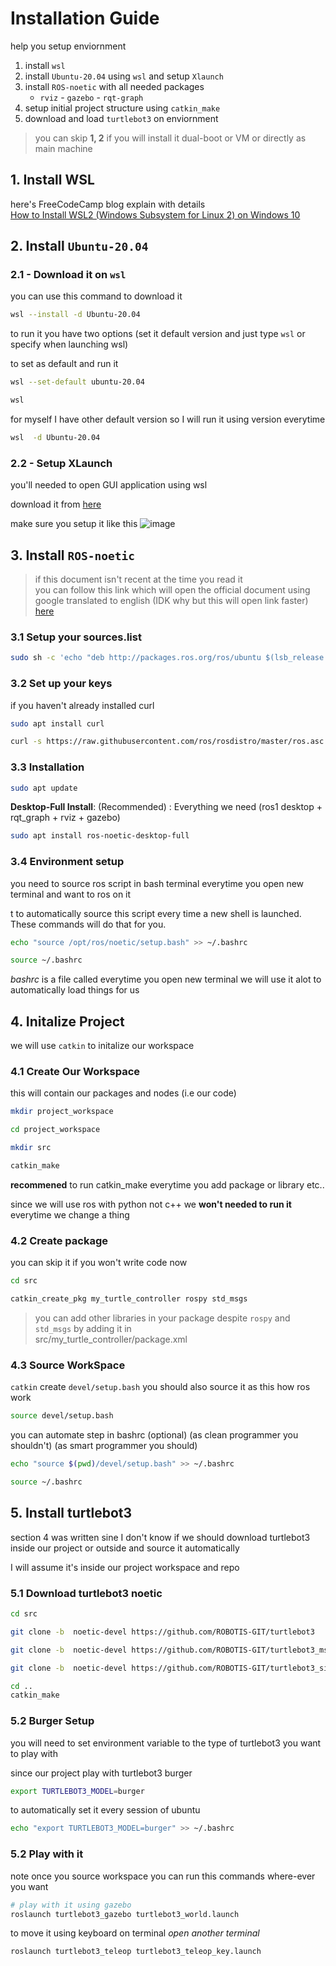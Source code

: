 # Installation Guide
help you setup enviornment
1. install `wsl`
1. install `Ubuntu-20.04` using `wsl` and setup `Xlaunch`
1. install `ROS-noetic` with all needed packages 
    - `rviz` - `gazebo` - `rqt-graph`
1. setup initial project structure using `catkin_make`
1. download and load `turtlebot3` on enviornment


> you can skip **1, 2** if you will install it dual-boot or VM or directly as main machine

## 1. Install WSL

here's FreeCodeCamp blog explain with details  
[How to Install WSL2 (Windows Subsystem for Linux 2) on Windows 10](
https://www.freecodecamp.org/news/how-to-install-wsl2-windows-subsystem-for-linux-2-on-windows-10/)

## 2. Install `Ubuntu-20.04`  
### 2.1 - Download it on  `wsl`
you can use this command to download it
```bash
wsl --install -d Ubuntu-20.04
```

to run it you have two options (set it default version and just type `wsl` or specify when launching wsl)

to set as default and run it
```bash
wsl --set-default ubuntu-20.04

wsl
```
for myself I have other default version so I will run it using version everytime 
```bash
wsl  -d Ubuntu-20.04
```
### 2.2 - Setup XLaunch
you'll needed  to open GUI application using wsl

download it from [here](https://sourceforge.net/projects/vcxsrv/)

make sure you setup it like this
![image](https://janbernloehr.de/assets/images/RosOnWsl2/vcxsrv.PNG)

## 3. Install `ROS-noetic`
> if this document isn't recent at the time you read it \
> you can follow this link which will open the official document using google translated to english (IDK why but this will open link faster) [here](https://wiki-ros-org.translate.goog/noetic/Installation/Ubuntu?_x_tr_sl=ar&_x_tr_tl=en&_x_tr_hl=en&_x_tr_pto=wapp)

### 3.1 Setup your sources.list
```bash
sudo sh -c 'echo "deb http://packages.ros.org/ros/ubuntu $(lsb_release -sc) main" > /etc/apt/sources.list.d/ros-latest.list'
```

### 3.2 Set up your keys
if you haven't already installed curl
```bash
sudo apt install curl
```
```bash
curl -s https://raw.githubusercontent.com/ros/rosdistro/master/ros.asc | sudo apt-key add -
```

### 3.3 Installation
```bash
sudo apt update
```
**Desktop-Full Install**: (Recommended) : 
Everything we need (ros1 desktop + rqt_graph + rviz + gazebo)

```bash
sudo apt install ros-noetic-desktop-full
```

### 3.4 Environment setup
you  need to source ros script in bash terminal everytime you open new terminal and want to ros on it

t to automatically source this script every time a new shell is launched. These commands will do that for you.

```bash
echo "source /opt/ros/noetic/setup.bash" >> ~/.bashrc
```
```bash
source ~/.bashrc
```

*bashrc* is a file called everytime you open new terminal 
we will use it alot to automatically load things for us 

## 4. Initalize Project
we will use `catkin` to initalize our workspace
### 4.1 Create Our Workspace 
this will contain our packages and nodes (i.e our code)

``` bash
mkdir project_workspace

cd project_workspace

mkdir src

catkin_make
```

**recommened** to run catkin_make everytime you add package or library etc..

since we will use ros with python not c++ we **won't needed to run it** everytime we change a thing


### 4.2 Create package
you can skip it if you won't write code now

```bash
cd src

catkin_create_pkg my_turtle_controller rospy std_msgs
```

> you can add other libraries in your package despite `rospy` and `std_msgs` by adding it in  
> src/my_turtle_controller/package.xml

### 4.3 Source WorkSpace

`catkin` create `devel/setup.bash` you should also source it as this how ros work
```bash
source devel/setup.bash 
```

you can automate step in bashrc (optional) (as clean programmer you shouldn't) (as smart programmer you should)

```bash
echo "source $(pwd)/devel/setup.bash" >> ~/.bashrc

source ~/.bashrc
```


## 5. Install turtlebot3
section  4 was written sine I don't know if we should download turtlebot3 inside our project or outside and source it automatically

I will assume it's inside our project workspace and repo

### 5.1 Download turtlebot3 noetic

```bash
cd src

git clone -b  noetic-devel https://github.com/ROBOTIS-GIT/turtlebot3

git clone -b  noetic-devel https://github.com/ROBOTIS-GIT/turtlebot3_msgs

git clone -b  noetic-devel https://github.com/ROBOTIS-GIT/turtlebot3_simulations

cd ..
catkin_make
```
### 5.2 Burger Setup
you will need to set environment variable to the type of turtlebot3 you want to play with

since our project play with turtlebot3 burger 
```bash
export TURTLEBOT3_MODEL=burger
```
to automatically set it every session of ubuntu
```bash
echo "export TURTLEBOT3_MODEL=burger" >> ~/.bashrc
```


### 5.2 Play with it
note once you source workspace you can run this commands where-ever you want
```bash
# play with it using gazebo
roslaunch turtlebot3_gazebo turtlebot3_world.launch
```

to move it using keyboard on terminal *open another terminal*

```bash
roslaunch turtlebot3_teleop turtlebot3_teleop_key.launch
```
